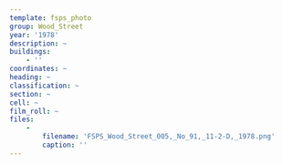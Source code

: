 ```yaml
---
template: fsps_photo
group: Wood_Street
year: '1978'
description: ~
buildings:
    - ''
coordinates: ~
heading: ~
classification: ~
section: ~
cell: ~
film_roll: ~
files:
    -
        filename: 'FSPS_Wood_Street_005,_No_91,_11-2-D,_1978.png'
        caption: ''
---
```


